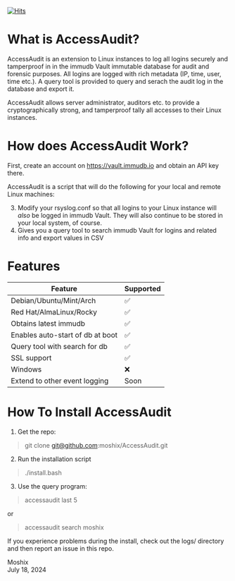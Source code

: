 [![Hits](https://hits.seeyoufarm.com/api/count/incr/badge.svg?url=https%3A%2F%2Fgithub.com%2Fmoshix%2FAccessAudit&count_bg=%2379C83D&title_bg=%23555555&icon=microsoftsqlserver.svg&icon_color=%23E7E7E7&title=hits&edge_flat=false)](https://hits.seeyoufarm.com)

What is AccessAudit?
====================

AccessAudit is an extension to Linux instances to log all logins securely and tamperproof in in the immudb Vault immutable database for audit and forensic purposes. All logins are logged with rich metadata  (IP, time, user, time etc.). A query tool is provided to query and serach the audit log in the database and export it. 

AccessAudit allows server administrator, auditors etc. to provide a cryptographically strong, and tamperproof tally all accesses to their Linux instances. 


How does AccessAudit Work?
==========================

First, create an account on https://vault.immudb.io and obtain an API key there.


AccessAudit is a script that will do the following for your local and remote Linux machines:


3. Modify your rsyslog.conf so that all logins to your Linux instance will *also* be logged in  immudb Vault. They will also continue to be stored in your local system, of course. 
4. Gives you a query tool to search immudb Vault for logins and related info and export values in CSV 

Features
========

| Feature                            | Supported          |
| --------------------------         | ------------------ |
| Debian/Ubuntu/Mint/Arch            | :white_check_mark: |  
| Red Hat/AlmaLinux/Rocky            | :white_check_mark: |  
| Obtains latest immudb              | :white_check_mark: |  
| Enables auto-start of db at boot   | :white_check_mark: |  
| Query tool with search for db      | :white_check_mark: |  
| SSL support                        | :white_check_mark: |  
| Windows                            | :x:                |  
| Extend to other event logging      | Soon               |

  

How To Install AccessAudit
==========================

1. Get the repo:
> git clone git@github.com:moshix/AccessAudit.git

2. Run the installation script
> ./install.bash

3. Use the query program:
>accessaudit last 5 

or

>accessaudit search moshix
  
  
If you experience problems during the install, check out the logs/ directory and then report an issue in this repo. 
  
  
  



Moshix  
July 18, 2024  
